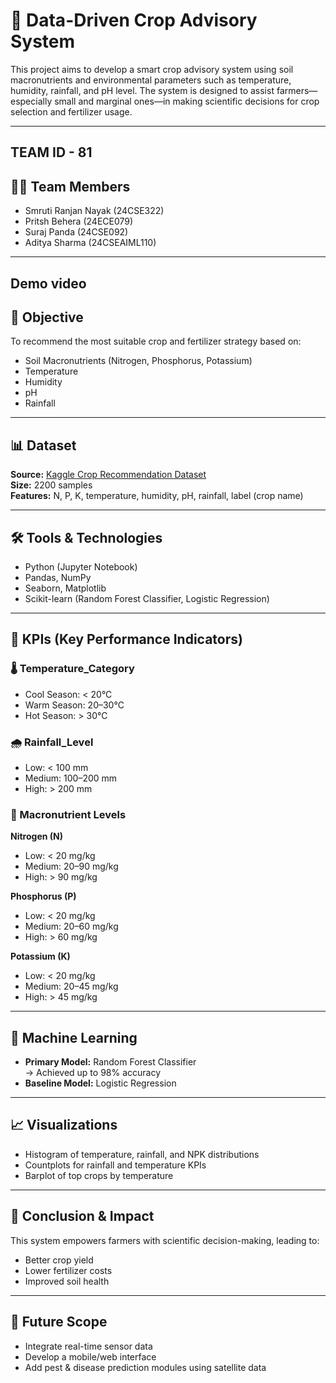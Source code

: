 
# 🌾 Data-Driven Crop Advisory System

This project aims to develop a smart crop advisory system using soil macronutrients and environmental parameters such as temperature, humidity, rainfall, and pH level. The system is designed to assist farmers—especially small and marginal ones—in making scientific decisions for crop selection and fertilizer usage.

---
## TEAM ID - 81
## 👨‍💻 Team Members
- Smruti Ranjan Nayak (24CSE322)
- Pritsh Behera (24ECE079)
- Suraj Panda (24CSE092)
- Aditya Sharma (24CSEAIML110)

---
## Demo video
## 🎯 Objective

To recommend the most suitable crop and fertilizer strategy based on:
- Soil Macronutrients (Nitrogen, Phosphorus, Potassium)
- Temperature
- Humidity
- pH
- Rainfall

---

## 📊 Dataset

**Source:** [Kaggle Crop Recommendation Dataset](https://www.kaggle.com/datasets/atharvaingle/crop-recommendation-dataset)  
**Size:** 2200 samples  
**Features:** N, P, K, temperature, humidity, pH, rainfall, label (crop name)

---

## 🛠️ Tools & Technologies

- Python (Jupyter Notebook)
- Pandas, NumPy
- Seaborn, Matplotlib
- Scikit-learn (Random Forest Classifier, Logistic Regression)

---

## 📌 KPIs (Key Performance Indicators)

### 🌡️ Temperature_Category
- Cool Season: < 20°C  
- Warm Season: 20–30°C  
- Hot Season: > 30°C

### 🌧️ Rainfall_Level
- Low: < 100 mm  
- Medium: 100–200 mm  
- High: > 200 mm

### 🌱 Macronutrient Levels
**Nitrogen (N)**  
- Low: < 20 mg/kg  
- Medium: 20–90 mg/kg  
- High: > 90 mg/kg  

**Phosphorus (P)**  
- Low: < 20 mg/kg  
- Medium: 20–60 mg/kg  
- High: > 60 mg/kg  

**Potassium (K)**  
- Low: < 20 mg/kg  
- Medium: 20–45 mg/kg  
- High: > 45 mg/kg

---

## 🤖 Machine Learning

- **Primary Model:** Random Forest Classifier  
  → Achieved up to 98% accuracy
- **Baseline Model:** Logistic Regression

---

## 📈 Visualizations

- Histogram of temperature, rainfall, and NPK distributions
- Countplots for rainfall and temperature KPIs
- Barplot of top crops by temperature

---

## 🚀 Conclusion & Impact

This system empowers farmers with scientific decision-making, leading to:
- Better crop yield
- Lower fertilizer costs
- Improved soil health

---

## 🔭 Future Scope

- Integrate real-time sensor data
- Develop a mobile/web interface
- Add pest & disease prediction modules using satellite data
